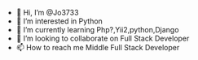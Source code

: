 - 👋 Hi, I’m @Jo3733
- 👀 I’m interested in Python
- 🌱 I’m currently learning Php?,Yii2,python,Django
- 💞️ I’m looking to collaborate on Full Stack Developer 
- 📫 How to reach me Middle Full Stack Developer

<!---
Jo3733/Jo3733 is a ✨ special ✨ repository because its `README.md` (this file) appears on your GitHub profile.
You can click the Preview link to take a look at your changes.
--->
